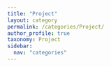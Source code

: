 ```yaml
---
title: "Project"
layout: category
permalink: /categories/Project/
author_profile: true
taxonomy: Project
sidebar:
  nav: "categories"
---
```

